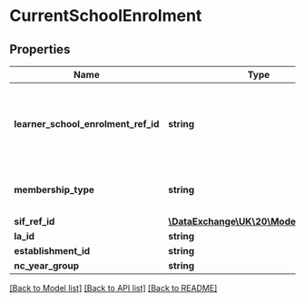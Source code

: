 # CurrentSchoolEnrolment

## Properties
Name | Type | Description | Notes
------------ | ------------- | ------------- | -------------
**learner_school_enrolment_ref_id** | **string** | The ID (GUID) of the LearnerSchoolEnrolment record associated with this learner that is also designated as the current or current main enrolment. | 
**membership_type** | **string** | The type of this enrolment as it relates to the school identified by SchoolInfoRefId. | [optional] 
**sif_ref_id** | [**\DataExchange\UK\20\Models\SIFRefId1**](SIFRefId1.md) |  | [optional] 
**la_id** | **string** |  | 
**establishment_id** | **string** |  | 
**nc_year_group** | **string** |  | 

[[Back to Model list]](../README.md#documentation-for-models) [[Back to API list]](../README.md#documentation-for-api-endpoints) [[Back to README]](../README.md)


